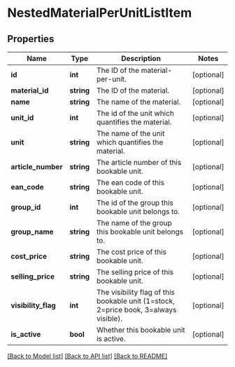 # NestedMaterialPerUnitListItem

## Properties
Name | Type | Description | Notes
------------ | ------------- | ------------- | -------------
**id** | **int** | The ID of the material-per-unit. | [optional] 
**material_id** | **string** | The ID of the material. | [optional] 
**name** | **string** | The name of the material. | [optional] 
**unit_id** | **int** | The id of the unit which quantifies the material. | [optional] 
**unit** | **string** | The name of the unit which quantifies the material. | [optional] 
**article_number** | **string** | The article number of this bookable unit. | [optional] 
**ean_code** | **string** | The ean code of this bookable unit. | [optional] 
**group_id** | **int** | The id of the group this bookable unit belongs to. | [optional] 
**group_name** | **string** | The name of the group this bookable unit belongs to. | [optional] 
**cost_price** | **string** | The cost price of this bookable unit. | [optional] 
**selling_price** | **string** | The selling price of this bookable unit. | [optional] 
**visibility_flag** | **int** | The visibility flag of this bookable unit (1&#x3D;stock, 2&#x3D;price book, 3&#x3D;always visible). | [optional] 
**is_active** | **bool** | Whether this bookable unit is active. | [optional] 

[[Back to Model list]](../README.md#documentation-for-models) [[Back to API list]](../README.md#documentation-for-api-endpoints) [[Back to README]](../README.md)


